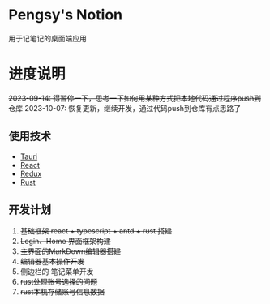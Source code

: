 # Pengsy's Notion

用于记笔记的桌面端应用

# 进度说明

~~2023-09-14: 得暂停一下，思考一下如何用某种方式把本地代码通过程序push到仓库~~
2023-10-07: 恢复更新，继续开发，通过代码push到仓库有点思路了

## 使用技术

- [Tauri](https://tauri.app/zh-cn/)
- [React](https://react.dev/)
- [Redux](https://www.redux.org.cn/)
- [Rust](https://www.rust-lang.org/)

## 开发计划
1. ~~基础框架 react + typescript + antd + rust 搭建~~
2. ~~Login、Home 界面框架构建~~
3. ~~主界面的MarkDown编辑器搭建~~
4. ~~编辑器基本操作开发~~
5. ~~侧边栏的 笔记菜单开发~~
6. ~~rust处理账号选择的问题~~
7. ~~rust本机存储账号信息数据~~
